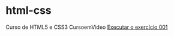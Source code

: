 # html-css
 Curso de HTML5 e CSS3 CursoemVideo
<a href="https://lvsnathan.github.io/html-css/desafios/desafio007finalizado/index.html"> Executar o exercício 001<a>